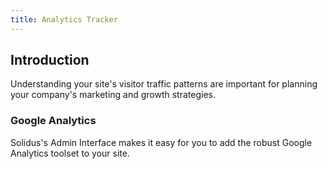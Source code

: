 ```yaml
---
title: Analytics Tracker
---
```


## Introduction

Understanding your site's visitor traffic patterns are important for planning your company's marketing and growth strategies.

### Google Analytics

Solidus's Admin Interface makes it easy for you to add the robust Google Analytics toolset to your site. 

